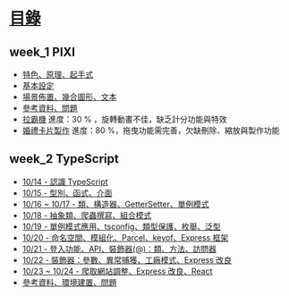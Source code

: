 # [目錄](https://hackmd.io/@kimn/SyIwsGHrt)

## week_1 PIXI

- [特色、原理、起手式](https://hackmd.io/dFXPjWMTQrGow0LTnBFKqQ?view)
- [基本設定](https://hackmd.io/6J5ERTPXQhyp492JY4szaw)
- [場景佈置、幾合圖形、文本](https://hackmd.io/4Kh7zQaBTA2yjuJEzV9cvA)
- [參考資料、問題](/OFKJDUVIQq61UUaOQMtrZg)
- [拉霸機](https://kimntai.github.io/PixiExercise/pixi_slots/week_1.html)
  進度：30 % ，旋轉動畫不佳，缺乏計分功能與特效
- [婚禮卡片製作](https://kimntai.github.io/PixiExercise/pixi_wedding/index.html)
  進度：80 %，拖曳功能需完善，欠缺刪除、縮放與製作功能

## week_2 TypeScript

- [10/14 - 認識 TypeScript](https://hackmd.io/aKCqfe7xQw6GKBm2r5cxGw)
- [10/15 - 型別、函式、介面](https://hackmd.io/GE2l5p4qT2ykSew9Lshoew)
- [10/16 ~ 10/17 - 類、構造器、GetterSetter、單例模式](/FrAmX-u2SA2XdwkGnIzgTQ)
- [10/18 - 抽象類、爬蟲撰寫、組合模式](https://hackmd.io/2ewuGLZ5QT-1ZTcDT1xb-Q)
- [10/19 - 單例模式應用、tsconfig、類型保護、枚舉、泛型](https://hackmd.io/DfzeYZsKRM-C1W3VtteHkQ)
- [10/20 - 命名空間、模組化、Parcel、keyof、Express 框架](https://hackmd.io/r2t31IcARdmen4YCD7DHmQ)
- [10/21 - 登入功能、API、裝飾器(@)：類、方法、訪問器](https://hackmd.io/NqR8NoftREafjoibxxgbkQ)
- [10/22 - 裝飾器：參數、異常捕獲、工廠模式、Express 改良](https://hackmd.io/n66WSei9QaWDCgIAWpSaAQ)
- [10/23 ~ 10/24 - 爬取網站調整、Express 改良、React](https://hackmd.io/Ke5znUKwQfabfC_BNAwoFQ)
- [參考資料、環境建置、問題](https://hackmd.io/1HE7ZJLKTPqj6goR5rVvZg)
